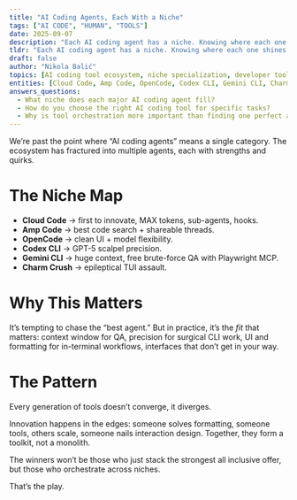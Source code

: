 ```yaml
---
title: "AI Coding Agents, Each With a Niche"
tags: ["AI CODE", "HUMAN", "TOOLS"]
date: 2025-09-07
description: "Each AI coding agent has a niche. Knowing where each one shines is the difference between frustration and flow."
tldr: "Each AI coding agent has a niche. Knowing where each one shines is the difference between frustration and flow."
draft: false
author: "Nikola Balić"
topics: [AI coding tool ecosystem, niche specialization, developer tool selection, workflow optimization]
entities: [Cloud Code, Amp Code, OpenCode, Codex CLI, Gemini CLI, Charm Crush, Playwright MCP]
answers_questions:
  - What niche does each major AI coding agent fill?
  - How do you choose the right AI coding tool for specific tasks?
  - Why is tool orchestration more important than finding one perfect agent?
---
```


We’re past the point where “AI coding agents” means a single category. The ecosystem has fractured into multiple agents, each with strengths and quirks.

# The Niche Map

* **Cloud Code** → first to innovate, MAX tokens, sub-agents, hooks.
* **Amp Code** → best code search + shareable threads.
* **OpenCode** → clean UI + model flexibility.
* **Codex CLI** → GPT-5 scalpel precision.
* **Gemini CLI** → huge context, free brute-force QA with Playwright MCP.
* **Charm Crush** → epileptical TUI assault.

# Why This Matters

It’s tempting to chase the “best agent.” But in practice, it’s the *fit* that matters: context window for QA, precision for surgical CLI work, UI and formatting for in-terminal workflows, interfaces that don’t get in your way.

# The Pattern

Every generation of tools doesn’t converge, it diverges.

Innovation happens in the edges: someone solves formatting, someone tools, others scale, someone nails interaction design. Together, they form a toolkit, not a monolith.

The winners won’t be those who just stack the strongest all inclusive offer, but those who orchestrate across niches.

That’s the play.
